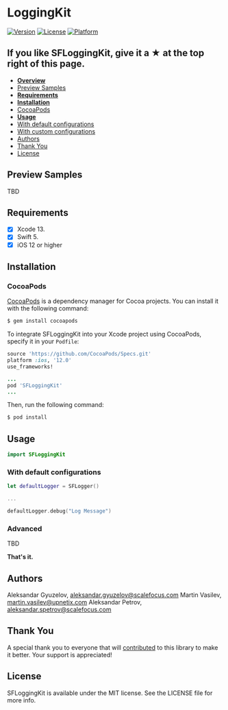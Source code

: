# LoggingKit

[![Version](https://img.shields.io/cocoapods/v/SFLoggingKit.svg?style=flat)](https://cocoapods.org/pods/LoggingKit)
[![License](https://img.shields.io/cocoapods/l/SFLoggingKit.svg?style=flat)](https://cocoapods.org/pods/LoggingKit)
[![Platform](https://img.shields.io/cocoapods/p/SFLoggingKit.svg?style=flat)](https://cocoapods.org/pods/LoggingKit)

## If you like SFLoggingKit, give it a ★ at the top right of this page.

* **[Overview](#overview)**
* [Preview Samples](#preview-samples) 
* **[Requirements](#requirements)**
* **[Installation](#installation)**
* [CocoaPods](#cocoapods)
* **[Usage](#usage)**
* [With default configurations](#with-default-configurations)
* [With custom configurations](#with-custom-configurations)
* [Authors](#authors)
* [Thank You](#thank-you)
* [License](#license)

## Preview Samples

TBD

## Requirements
- [x] Xcode 13.
- [x] Swift 5.
- [x] iOS 12 or higher

## Installation
### CocoaPods

[CocoaPods](http://cocoapods.org) is a dependency manager for Cocoa projects. You can install it with the following command:
```bash
$ gem install cocoapods
```

To integrate SFLoggingKit into your Xcode project using CocoaPods, specify it in your `Podfile`:

```ruby
source 'https://github.com/CocoaPods/Specs.git'
platform :ios, '12.0'
use_frameworks!

...
pod 'SFLoggingKit'
...
```

Then, run the following command:

```bash
$ pod install
```
## Usage

```swift
import SFLoggingKit
```

### With default configurations

```swift
let defaultLogger = SFLogger()

...

defaultLogger.debug("Log Message")
```

### Advanced

TBD

**That's it.**

## Authors

Aleksandar Gyuzelov, aleksandar.gyuzelov@scalefocus.com
Martin Vasilev, martin.vasilev@upnetix.com
Aleksandar Petrov, aleksandar.spetrov@scalefocus.com

## Thank You

A special thank you to everyone that will [contributed](https://github.com/aguzelov/SFLoggingKit/graphs/contributors) to this library to make it better. Your support is appreciated!

## License

SFLoggingKit is available under the MIT license. See the LICENSE file for more info.
